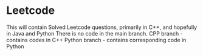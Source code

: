 # Leetcode
This will contain Solved Leetcode questions, primarily in C++, and hopefully in Java and Python
There is no code in the main branch.
CPP branch - contains codes in C++
Python branch - contains corresponding code in Python
